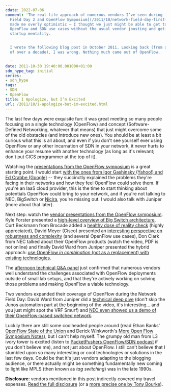 ```yaml
---
cdate: 2022-07-06
comment: 'The real-life approach of numerous vendors I’ve seen during [Networking
  Field Day 2 and OpenFlow Symposium](/2011/10/network-field-day-first-impressions.html)
  made me overly optimistic – I thought we just might be able to get to real-life
  OpenFlow and SDN use cases without the usual vendor jousting and get-rich-quick
  startup mentality.


  I wrote the following blog post in October 2011. Looking back (from a safe distance
  of over a decade), I was wrong. Nothing much came out of OpenFlow.

  '
date: 2011-10-30 19:40:00.001000+01:00
sdn_hype_tag: initial
series:
- sdn_hype
tags:
- SDN
- OpenFlow
title: I Apologize, but I’m Excited
url: /2011/10/i-apologize-but-im-excited.html
---
```

The last few days were exquisite fun: it was great meeting so many people focusing on a single technology (OpenFlow) and concept (Software-Defined Networking, whatever that means) that just might overcome some of the old obstacles (and introduce new ones). You should be at least a bit curious what this is all about, and even if you don't see yourself ever using OpenFlow or any other incarnation of SDN in your network, it never hurts to enhance your resume with another technology (as long as it's relevant; don't put CICS programmer at the top of it).
<!--more-->
Watching the [presentations from the OpenFlow symposium](http://techfieldday.com/2011/openflow-symposium/) is a great starting point. I would start [with the ones from Igor Gashinsky (Yahoo!) and Ed Crabbe (Google)](http://techfieldday.com/2011/yahoo-google-openflow-technology/) -- they succinctly explained the problems they're facing in their networks and how they feel OpenFlow could solve them. If you're an IaaS cloud provider, this is the time to start thinking about potentials OpenFlow could bring to your network, and if you're not talking to NEC, BigSwitch or [Nicira](/2011/10/what-is-nicira-really-up-to.html), you're missing out. I would also talk with Juniper (more about that later).

Next step: watch the [vendor presentations from the OpenFlow symposium](http://techfieldday.com/2011/openflow-presentations-bigswitch-brocade-cisco-nec-juniper/). Kyle Forster presented a [high-level overview of Big Switch architecture](http://static.techfieldday.com/wp-content/uploads/2011/10/BSN+Concept+PP+15+mins+10-24-11.pdf), Curt Beckmann from Brocade added a [healthy dose of reality check](http://static.techfieldday.com/wp-content/uploads/2011/10/BrocadeAppliedOpenFlow10-26-11.pdf) (highly appreciated), David Meyer (Cisco) presented an [interesting perspective on robustness and complexity](http://static.techfieldday.com/wp-content/uploads/2011/10/dmm-symposium.pdf) (and several OpenFlow use cases), Don Clark from NEC talked about their OpenFlow products (watch the video, PDF is not online) and finally David Ward from Juniper presented the hybrid approach: [use OpenFlow *in combination* (not as a replacement) with existing technologies](http://static.techfieldday.com/wp-content/uploads/2011/10/jnpr-dward.pdf).

The [afternoon technical Q&A panel](http://vimeo.com/31205206) just confirmed that numerous vendors well understand the challenges associated with OpenFlow deployments outside of small lab setups, and that they're actively working on solving those problems and making OpenFlow a viable technology.

Two vendors expanded their coverage of OpenFlow during the Network Field Day: David Ward from Juniper did a [technical deep dive](http://techfieldday.com/2011/juniper-presents-networking-field-day-2/) (don't skip the Junos automation part at the beginning of the video, it's interesting... and you just might spot the VRF Smurf) and [NEC even showed us a demo of their OpenFlow-based switched network](http://techfieldday.com/2011/nec-presents-networking-tech-field-day-2/).

Luckily there are still some coolheaded people around (read Ethan Banks' [OpenFlow State of the Union](http://packetpushers.net/openflow-state-of-the-union-reflections-on-the-openflow-symposium/) and Derick Winkworth's [More Open Flow Symposium Notes](http://packetpushers.net/more-open-flow-symposium-notes/)), but I can't help myself. The grumpy old man from L3 ivory tower is excited (listen to [PacketPushers OpenFlow/SDN podcast](http://packetpushers.net/show-71-openflow-sdn-vxlan-controllers-wishing/) if you don't believe me), and not just about OpenFlow. I still can't believe that I stumbled upon so many interesting or cool technologies or solutions in the last few days. Could be that it's just vendors adapting to the blogging audience, or there actually might be something fundamentally new coming to light like MPLS (then known as *tag switching*) was in the late 1990s.

**Disclosure**: vendors mentioned in this post indirectly covered my travel expenses. [Read the full disclosure](/2011/10/network-field-day-first-impressions.html#NFD2_disclosure) (or a [more precise one by Tony Bourke](http://datacenteroverlords.com/2011/10/31/brace-yourself-networking-field-day-posts-are-coming/)).
